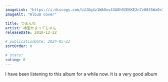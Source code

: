 ```yaml
---
imageLink: "https://i.discogs.com/LUJGq4z1WAOnv43AOh9IEKKE2n7z08SSWa0s747tKzA/rs:fit/g:sm/q:90/h:600/w:600/czM6Ly9kaXNjb2dz/LWRhdGFiYXNlLWlt/YWdlcy9SLTU5ODU4/NDAtMTQ1MDYyMjY0/NC00NTQwLmpwZWc.jpeg"
imageAlt: "Album cover"

title: つまんね
artist: 神聖かまってちゃん
releaseDate: 2010-12-22

# publicationDate: 2024-05-23
sortOrder: 0

# stars:
rating: 0
---
```


I have been listening to this album for a while now. It is a very good album